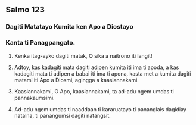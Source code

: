 Salmo 123
---------

### Dagiti Matatayo Kumita ken Apo a Diostayo

### Kanta ti Panagpangato.

1. Kenka itag-ayko dagiti matak, O sika a naitrono iti langit!
2. Adtoy, kas kadagiti mata dagiti adipen     kumita iti ima ti apoda, a kas kadagiti mata ti adipen a babai
   iti ima ti apona, kasta met a kumita dagiti matami iti Apo a Diosmi, agingga a kaasiannakami.

3. Kaasiannakami, O Apo, kaasiannakami, ta ad-adu ngem umdas ti pannakaumsimi.
4. Ad-adu ngem umdas ti naaddaan ti kararuatayo
   ti pananglais dagidiay natalna, ti panangumsi dagiti natangsit.